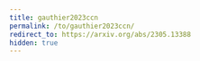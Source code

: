 ```yaml
---
title: gauthier2023ccn
permalink: /to/gauthier2023ccn/
redirect_to: https://arxiv.org/abs/2305.13388
hidden: true
---
```

